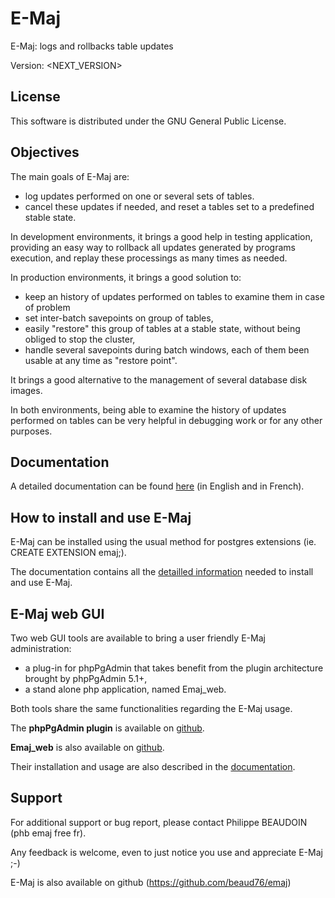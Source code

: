 E-Maj
=====

E-Maj: logs and rollbacks table updates

Version: <NEXT_VERSION>


License
-------

This software is distributed under the GNU General Public License.


Objectives
----------

The main goals of E-Maj are:

 * log updates performed on one or several sets of tables.
 * cancel these updates if needed, and reset a tables set to a predefined stable state.

In development environments, it brings a good help in testing application, providing an easy way to rollback all updates generated by programs execution, and replay these processings as many times as needed.

In production environments, it brings a good solution to:

 * keep an history of updates performed on tables to examine them in case of problem
 * set inter-batch savepoints on group of tables,
 * easily "restore" this group of tables at a stable state, without being obliged to stop the cluster,
 * handle several savepoints during batch windows, each of them been usable at any time as "restore point".

It brings a good alternative to the management of several database disk images.

In both environments, being able to examine the history of updates performed on tables can be very helpful in debugging work or for any other purposes.


Documentation
-------------

A detailed documentation can be found [here](http://emaj.readthedocs.io) (in English and in French).


How to install and use E-Maj
----------------------------

E-Maj can be installed using the usual method for postgres extensions (ie. CREATE EXTENSION emaj;).

The documentation contains all the [detailled information](http://emaj.readthedocs.io/en/stable/download.html) needed to install and use E-Maj.


E-Maj web GUI
-------------

Two web GUI tools are available to bring a user friendly E-Maj administration:

 * a plug-in for phpPgAdmin that takes benefit from the plugin architecture brought by phpPgAdmin 5.1+,
 * a stand alone php application, named Emaj_web.

Both tools share the same functionalities regarding the E-Maj usage.

The **phpPgAdmin plugin** is available on [github](https://github.com/beaud76/emaj_ppa_plugin).

**Emaj_web** is also available on [github](https://github.com/beaud76/emaj_web).

Their installation and usage are also described in the [documentation](http://emaj.readthedocs.io/en/current/webOverview.html).


Support
-------

For additional support or bug report, please contact Philippe BEAUDOIN (phb <dot> emaj <at> free <dot> fr).

Any feedback is welcome, even to just notice you use and appreciate E-Maj ;-)

E-Maj is also available on github (https://github.com/beaud76/emaj)
